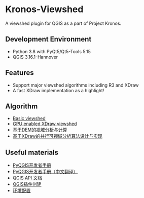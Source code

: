 # Kronos-Viewshed
A viewshed plugin for QGIS as a part of Project Kronos.

## Development Environment
- Python 3.8 with PyQt5/Qt5-Tools 5.15    
- QGIS 3.16.1-Hannover

## Features
- Support major viewshed algorithms including R3 and XDraw    
- A fast XDraw implementation as a highlight!   

## Algorithm
- [Basic viewshed](https://www.researchgate.net/publication/2808061_Geometric_Algorithms_for_Siting_of_Air_Defense_Missile_Batteries)
- [GPU enabled XDraw viewshed](https://www.sciencedirect.com/science/article/pii/S0743731515001197)
- [基于DEM的视域分析与计算](http://www.cnki.com.cn/Article/CJFDTOTAL-JSJZ200605048.htm)
- [基于XDraw的并行可视域分析算法设计与实现](http://cdmd.cnki.com.cn/Article/CDMD-10319-1018287684.htm)

## Useful materials
- [PyQGIS开发者手册](https://docs.qgis.org/testing/en/docs/pyqgis_developer_cookbook/index.html)      
- [PyQGIS开发者手册（中文翻译）](https://luolingchun.github.io/PyQGIS-Developer-Cookbook-cn/)        
- [QGIS API 文档](https://qgis.org/pyqgis/3.4/index.html)    
- [QGIS插件创建](https://blog.csdn.net/deirjie/article/details/77043954)    
- [环境配置](https://blog.csdn.net/u013541325/article/details/107742835)      

